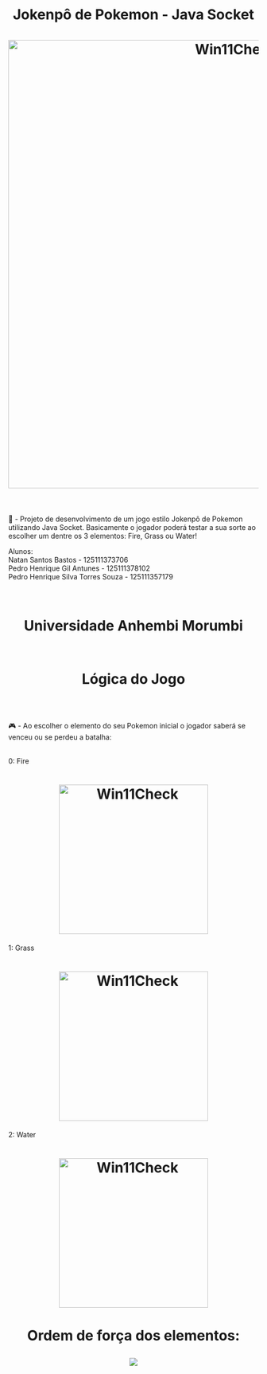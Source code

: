 <h1 align="center">  Jokenpô de Pokemon - Java Socket
  <br><br>
  <img src ="https://editors.dexerto.com/wp-content/uploads/2022/07/15/Best-starter-Pokemon-ranked.jpg" alt="Win11Check" width="900">
  <br><br>
</h1>

<p> 🎲 - Projeto de desenvolvimento de um jogo estilo Jokenpô de Pokemon utilizando Java Socket. Basicamente o jogador poderá testar a sua sorte ao escolher um dentre os 3 elementos: Fire, Grass ou Water! </p>


Alunos:<br>
Natan Santos Bastos - 125111373706 <br>
Pedro Henrique Gil Antunes - 125111378102 <br>
Pedro Henrique Silva Torres Souza - 125111357179 <br>
 <br><br>

<h1 align="center">Universidade Anhembi Morumbi
  <br><br>


<h1 align="center"> Lógica do Jogo </h1>
  <br><br>


<p> 🎮 - Ao escolher o elemento do seu Pokemon inicial o jogador saberá se venceu ou se perdeu a batalha:
   <br><br>
 
 0: Fire
 
<h1 align="center">
<img src = "https://1.bp.blogspot.com/-yx7Ts5Om1oc/YF6HjOUhphI/AAAAAAAARsY/ZtISgJqMMYQqxjpX30cXpuC-XWrFQNCegCLcBGAsYHQ/s16000/capa-fogo.png" alt="Win11Check" width="300">
<br>
</h1>
 
 1: Grass
 
 <h1 align="center">
<img src = "https://1.bp.blogspot.com/-v3NGm_RBCUo/YF59xsFke0I/AAAAAAAARro/39dQg06EsGoevbcqk35C1PvjOxb2h-fJACLcBGAsYHQ/s16000/capa-planta.png" alt="Win11Check" width="300">
<br>
</h1>

 2: Water
 
<h1 align="center">
<img src = "https://1.bp.blogspot.com/-KieHXRLic1U/YF6EuV7RPoI/AAAAAAAARsI/8NZOovxMOIQCSSkiNoRMbfm_FjObDefJQCLcBGAsYHQ/s16000/capa-agua.png" alt="Win11Check" width="300">
<br>
</h1>

<h1 align="center">
<p> Ordem de força dos elementos: <p>
 <img src ="Elementos.png">
  <br><br>
</h1>
